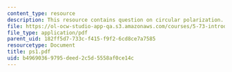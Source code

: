 ```yaml
---
content_type: resource
description: This resource contains question on circular polarization.
file: https://ol-ocw-studio-app-qa.s3.amazonaws.com/courses/5-73-introductory-quantum-mechanics-i-fall-2005/b49690369795deed2c5d5558af0ce14c_ps1.pdf
file_type: application/pdf
parent_uid: 182ff5d7-733c-f415-f9f2-6cd8ce7a7585
resourcetype: Document
title: ps1.pdf
uid: b4969036-9795-deed-2c5d-5558af0ce14c
---
```


